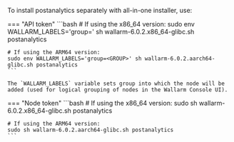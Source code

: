 To install postanalytics separately with all-in-one installer, use:

=== "API token"
    ```bash
    # If using the x86_64 version:
    sudo env WALLARM_LABELS='group=<GROUP>' sh wallarm-6.0.2.x86_64-glibc.sh postanalytics

    # If using the ARM64 version:
    sudo env WALLARM_LABELS='group=<GROUP>' sh wallarm-6.0.2.aarch64-glibc.sh postanalytics
    ```        

    The `WALLARM_LABELS` variable sets group into which the node will be added (used for logical grouping of nodes in the Wallarm Console UI).

=== "Node token"
    ```bash
    # If using the x86_64 version:
    sudo sh wallarm-6.0.2.x86_64-glibc.sh postanalytics

    # If using the ARM64 version:
    sudo sh wallarm-6.0.2.aarch64-glibc.sh postanalytics
    ```